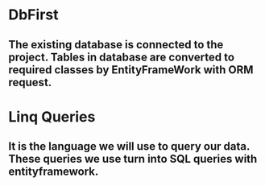 # DbFirst

## The existing database is connected to the project. Tables in database are converted to required classes by EntityFrameWork with ORM request.

# Linq Queries

## It is the language we will use to query our data. These queries we use turn into SQL queries with entityframework.
